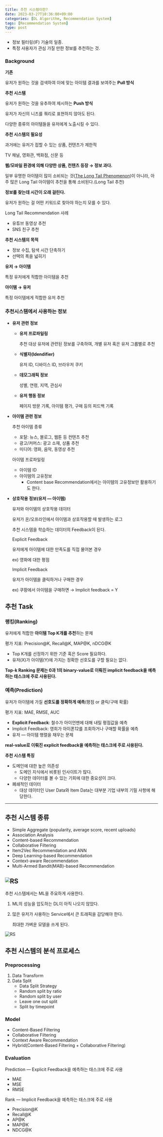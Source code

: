 ```yaml
---
title: 추천 시스템이란?
date: 2023-03-27T10:36:00+09:00
categories: [DL Algorithm, Recommendation System]
tags: [Recommendation System]
type: post
---
```


- 정보 필터링(IF) 기술의 일종.
- 특정 사용자가 관심 가질 만한 정보를 추천하는 것.

### Background

**기존**

유저가 원하는 것을 검색하여 이에 맞는 아이템 결과를 보여주는 **Pull 방식**

**추천 시스템**

유저가 원하는 것을 유추하여 제시하는 **Push 방식**

유저가 자신의 니즈를 쿼리로 표현하지 않아도 된다.

다양한 종류의 아이템들을 유저에게 노출시킬 수 있다.

**추천 시스템의 필요성**

과거에는 유저가 접할 수 있는 상품, 컨텐츠가 제한적

TV 채널, 영화관, 백화점, 신문 등

**웹/모바일 환경에 의해 다양한 상품, 컨텐츠 등장 → 정보 과다.**

일부 유명한 아이템이 많이 소비되는 것([The Long Tail Phenomenon](https://www.notion.so/The-Long-Tail-Phenomenon-d4335adad91d467885b0ef7eaf7bccc9?pvs=21))이 아니라, 
아주 많은 Long Tail 아이템이 추천을 통해 소비된다.(Long Tail 추천)

**정보를 찾는데 시간이 오래 걸린다.**

유저가 원하는 걸 어떤 키워드로 찾아야 하는지 모를 수 있다.

Long Tail Recommendation 사례

- 유튜브 동영상 추천
- SNS 친구 추천

**추천 시스템의 목적**

- 정보 수집, 탐색 시간 단축하기
- 선택의 폭을 넓히기

**유저 → 아이템**

특정 유저에게 적합한 아이템을 추천

**아이템 → 유저**

특정 아이템에게 적합한 유저 추천

### 추천시스템에서 사용하는 정보

- **유저 관련 정보**
    - **유저 프로파일링**
        
        추천 대상 유저에 관련된 정보를 구축하여, 개별 유저 혹은 유저 그룹별로 추천
        
    - **식별자(Idendifier)**
        
        유저 ID, 디바이스 ID, 브라우저 쿠키
        
    - **데모그래픽 정보**
        
        성별, 연령, 지역, 관심사
        
    - **유저 행동 정보**
        
        페이지 방문 기록, 아이템 평가, 구매 등의 피드백 기록
        
- **아이템 관련 정보**
    
    추천 아이템 종류
    
    - 포탈: 뉴스, 블로그, 웹툰 등 컨텐츠 추천
    - 광고/커머스: 광고 소재, 상품 추천
    - 미디어: 영화, 음악, 동영상 추천
    
    아이템 프로파일링
    
    - 아이템 ID
    - 아이템의 고유정보
        - Content base Recommendation에서는 아이템의 고유정보만 활용하기도 한다.
- **상호작용 정보(유저 — 아이템)**
    
    유저와 아이템의 상호작용 데이터
    
    유저가 온/오프라인에서 아이템과 상호작용할 때 발생하는 로그
    
    추천 시스템을 학습하는 데이터의 Feedback이 된다.
    
    Explicit Feedback
    
    유저에게 아이템에 대한 만족도를 직접 물어본 경우
    
    ex) 영화에 대한 평점
    
    Implicit Feedback
    
    유저가 아이템을 클릭하거나 구매한 경우
    
    ex) 쿠팡에서 아이템을 구매하면 → Implicit feedback = Y
    

## 추천 Task

### **랭킹(Ranking)**

유저에게 적합한 **아이템 Top K개를 추천**하는 문제

평가 지표: Precision@K, Recall@K, MAP@K, nDCG@K

- Top K개를 선정하기 위한 기준 혹은 Score 필요하다.
- 유저(X)가 아이템(Y)에 가지는 정확한 선호도를 구할 필요는 없다.

**Top-k Ranking 문제는 0과 1의 binary-value로 이뤄진 implicit feedback을 예측하는 태스크에 주로 사용된다.**

### **예측(Prediction)**

유저가 아이템에 가질 **선호도를 정확하게 예측**(평점 or 클릭/구매 확률)

평가 지표: MAE, RMSE, AUC

- **Explicit Feedback**: 철수가 아이언맨에 대해 내릴 평점값을 예측
- Implicit Feedback: 영희가 아이폰12를 조회하거나 구매할 확률을 예측
- 유저 — 아이템 행렬을 채우는 문제

**real-value로 이뤄진 explicit feedback을 예측하는 태스크에 주로 사용된다.**

**추천 시스템 특징**

- 도메인에 대한 높은 의존성
    - 도메인 지식에서 비롯된 인사이트가 많다.
    - 다양한 데이터를 볼 수 있는 기회에 대한 중요성이 크다.
- 폐쇄적인 데이터
    - 대상 데이터인 User Data와 Item Data는 대부분 기업 내부의 기밀 사항에 해당한다.

---

## 추천 시스템 종류

- Simple Aggregate (popularity, average score, recent uploads)
- Association Analysis
- Content-based Recommendation
- Collaborative Filtering
- Item2Vec Recommendation and ANN
- Deep Learning-based Recommendation
- Context-aware Recommendation
- Multi-Armed Bandit(MAB)-based Recommendation

![RS](/imgs/RS.png)
---

추천 시스템에서는 ML을 주요하게 사용한다.

1. ML의 성능을 압도하는 DL이 아직 나오지 않았다.
2. 많은 유저가 사용하는 Service에서 큰 트래픽을 감당해야 한다.
    
    최대한 가벼운 모델을 쓰게 된다.

![RS](/imgs/RS1.png)

## 추천 시스템의 분석 프로세스

### Preprocessing

1. Data Transform
2. Data Split
    - Data Split Strategy
    - Random split by ratio
    - Random split by user
    - Leave one out split
    - Split by timepoint

### Model

- Content-Based Filtering
- Collaborative Filtering
- Context Aware Recommendation
- Hybrid(Content-Based Filtering + Collaborative Filtering)

### Evaluation

Prediction — Explicit Feedback을 예측하는 태스크에 주로 사용

- MAE
- MSE
- RMSE

Rank — Implicit Feedback을 예측하는 태스크에 주로 사용

- Precision@K
- Recall@K
- AP@K
- MAP@K
- NDCG@K